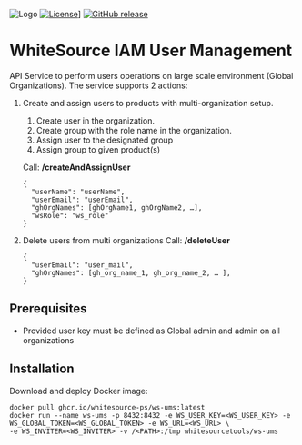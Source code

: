 ![Logo](https://whitesource-resources.s3.amazonaws.com/ws-sig-images/Whitesource_Logo_178x44.png)
[![License](https://img.shields.io/badge/License-Apache%202.0-yellowgreen.svg)](https://opensource.org/licenses/Apache-2.0)]
[![GitHub release](https://img.shields.io/github/v/release/whitesource-ps/ws-ums)](https://github.com/whitesource-ps/ws-ums/releases/latest)  

# WhiteSource IAM User Management
API Service to perform users operations on large scale environment (Global Organizations).
The service supports 2 actions:
1. Create and assign users to products with multi-organization setup.
    1. Create user in the organization.
    1. Create group with the role name in the organization.
    1. Assign user to the designated group
    1. Assign group to given product(s)
    
    Call: **/createAndAssignUser**
    ```http request 
    {
      "userName": "userName", 
      "userEmail": "userEmail",
      "ghOrgNames": [ghOrgName1, ghOrgName2, …],
      "wsRole": "ws_role" 
    }
    ```

1. Delete users from multi organizations
   Call: **/deleteUser**
    ```http request 
    {
      "userEmail": "user_mail",
      "ghOrgNames": [gh_org_name_1, gh_org_name_2, … ],
    }
    ```

## Prerequisites
* Provided user key must be defined as Global admin and admin on all organizations

## Installation
Download and deploy Docker image:
```shell
docker pull ghcr.io/whitesource-ps/ws-ums:latest
docker run --name ws-ums -p 8432:8432 -e WS_USER_KEY=<WS_USER_KEY> -e WS_GLOBAL_TOKEN=<WS_GLOBAL_TOKEN> -e WS_URL=<WS_URL> \
-e WS_INVITER=<WS_INVITER> -v /<PATH>:/tmp whitesourcetools/ws-ums
```


